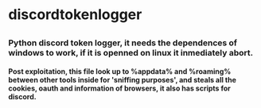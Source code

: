 # discordtokenlogger
## 
### Python discord token logger, it needs the dependences of windows to work, if it is openned on linux it inmediately abort. 
#### Post exploitation, this file look up to %appdata% and %roaming% between other tools inside for 'sniffing purposes', and steals all the cookies, oauth and information of browsers, it also has scripts for discord. 
